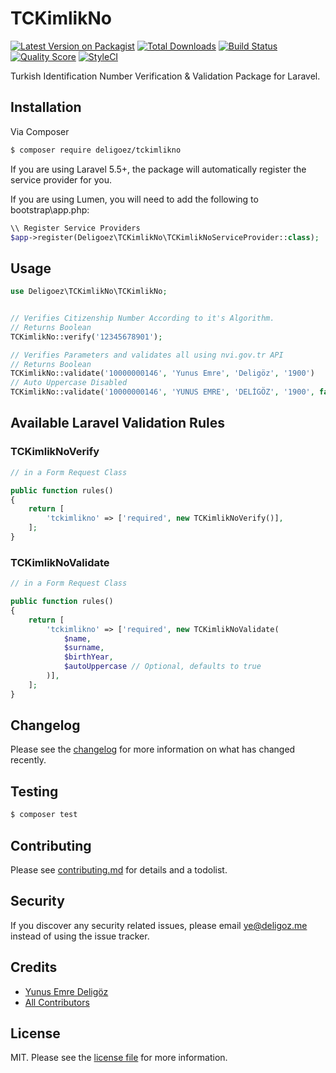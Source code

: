 # TCKimlikNo

[![Latest Version on Packagist][ico-version]][link-packagist]
[![Total Downloads][ico-downloads]][link-downloads]
[![Build Status][ico-travis]][link-travis]
[![Quality Score][ico-scrutinizer]][link-scrutinizer]
[![StyleCI][ico-styleci]][link-styleci]

Turkish Identification Number Verification & Validation Package for Laravel.

## Installation

Via Composer

``` bash
$ composer require deligoez/tckimlikno
```

If you are using Laravel 5.5+, the package will automatically register the service provider for you.

If you are using Lumen, you will need to add the following to bootstrap\app.php:

``` php
\\ Register Service Providers
$app->register(Deligoez\TCKimlikNo\TCKimlikNoServiceProvider::class);
```

## Usage

``` php
use Deligoez\TCKimlikNo\TCKimlikNo;


// Verifies Citizenship Number According to it's Algorithm.
// Returns Boolean
TCKimlikNo::verify('12345678901');

// Verifies Parameters and validates all using nvi.gov.tr API
// Returns Boolean
TCKimlikNo::validate('10000000146', 'Yunus Emre', 'Deligöz', '1900')
// Auto Uppercase Disabled
TCKimlikNo::validate('10000000146', 'YUNUS EMRE', 'DELİGÖZ', '1900', false)
```

## Available Laravel Validation Rules

### TCKimlikNoVerify

```php
// in a Form Request Class

public function rules()
{
    return [
        'tckimlikno' => ['required', new TCKimlikNoVerify()],
    ];
}
```

### TCKimlikNoValidate

```php
// in a Form Request Class

public function rules()
{
    return [
        'tckimlikno' => ['required', new TCKimlikNoValidate(
            $name,
            $surname,
            $birthYear,
            $autoUppercase // Optional, defaults to true
        )],
    ];
}
```

## Changelog

Please see the [changelog](changelog.md) for more information on what has changed recently.

## Testing

``` bash
$ composer test
```

## Contributing

Please see [contributing.md](contributing.md) for details and a todolist.

## Security

If you discover any security related issues, please email ye@deligoz.me instead of using the issue tracker.

## Credits

- [Yunus Emre Deligöz][link-author]
- [All Contributors][link-contributors]

## License

MIT. Please see the [license file](license.md) for more information.

[ico-version]: https://img.shields.io/packagist/v/deligoez/tckimlikno.svg?style=flat-square
[ico-downloads]: https://img.shields.io/packagist/dt/deligoez/tckimlikno.svg?style=flat-square
[ico-travis]: https://img.shields.io/travis/deligoez/tckimlikno/master.svg?style=flat-square
[ico-styleci]: https://styleci.io/repos/193854934/shield
[ico-scrutinizer]: https://img.shields.io/scrutinizer/g/deligoez/tckimlikno.svg?style=flat-square

[link-packagist]: https://packagist.org/packages/deligoez/tckimlikno
[link-downloads]: https://packagist.org/packages/deligoez/tckimlikno
[link-travis]: https://travis-ci.org/deligoez/tckimlikno
[link-styleci]: https://styleci.io/repos/193854934
[link-scrutinizer]: https://scrutinizer-ci.com/g/deligoez/tckimlikno
[link-author]: https://github.com/deligoez
[link-contributors]: ../../contributors
